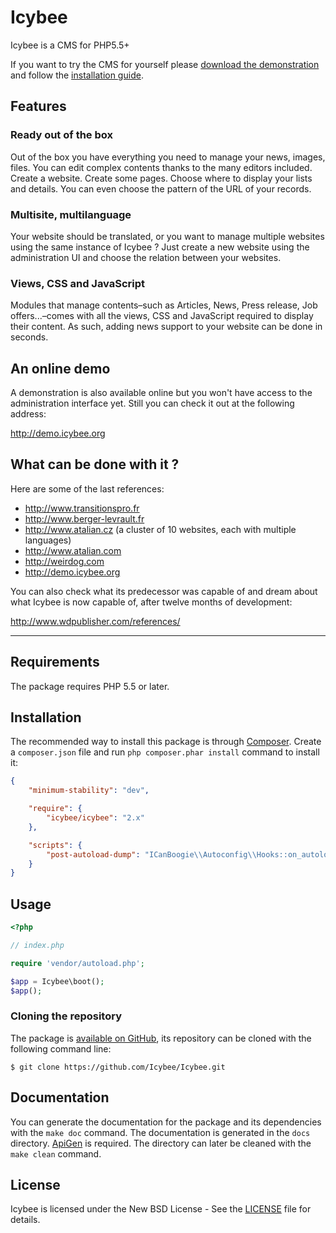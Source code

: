 # Icybee

Icybee is a CMS for PHP5.5+

If you want to try the CMS for yourself please [download the demonstration](http://icybee.org/icybee-demo-latest.zip)
and follow the [installation guide](https://github.com/Icybee/Icybee/wiki/Installation-guide-for-Icybee%27s-epic-demonstration).





## Features





### Ready out of the box

Out of the box you have everything you need to manage your news, images, files. You can edit
complex contents thanks to the many editors included. Create a website. Create some pages. Choose
where to display your lists and details. You can even choose the pattern of the URL of your
records.





### Multisite, multilanguage

Your website should be translated, or you want to manage multiple websites using the same instance
of Icybee ? Just create a new website using the administration UI and choose the relation between
your websites.





### Views, CSS and JavaScript

Modules that manage contents–such as Articles, News, Press release, Job offers...–comes with all
the views, CSS and JavaScript required to display their content. As such, adding news support to
your website can be done in seconds.





An online demo
--------------

A demonstration is also available online but you won't have access to the administration
interface yet. Still you can check it out at the following address:

<http://demo.icybee.org>





What can be done with it ?
--------------------------

Here are some of the last references:

- <http://www.transitionspro.fr>
- <http://www.berger-levrault.fr>
- <http://www.atalian.cz> (a cluster of 10 websites, each with multiple languages)
- <http://www.atalian.com>
- <http://weirdog.com>
- <http://demo.icybee.org>

You can also check what its predecessor was capable of and dream about what Icybee is now
capable of, after twelve months of development:

<http://www.wdpublisher.com/references/>





----------





## Requirements

The package requires PHP 5.5 or later.





## Installation

The recommended way to install this package is through [Composer](http://getcomposer.org/).
Create a `composer.json` file and run `php composer.phar install` command to install it:

```json
{
	"minimum-stability": "dev",

	"require": {
		"icybee/icybee": "2.x"
	},

	"scripts": {
		"post-autoload-dump": "ICanBoogie\\Autoconfig\\Hooks::on_autoload_dump"
	}
}
```





## Usage

```php
<?php

// index.php

require 'vendor/autoload.php';

$app = Icybee\boot();
$app();
```





### Cloning the repository

The package is [available on GitHub](https://github.com/Icybee/Icybee), its repository can
be cloned with the following command line:

	$ git clone https://github.com/Icybee/Icybee.git





## Documentation

You can generate the documentation for the package and its dependencies with the `make doc`
command. The documentation is generated in the `docs` directory. [ApiGen](http://apigen.org/) is
required. The directory can later be cleaned with the `make clean` command.





## License

Icybee is licensed under the New BSD License - See the [LICENSE](LICENSE) file for details.
